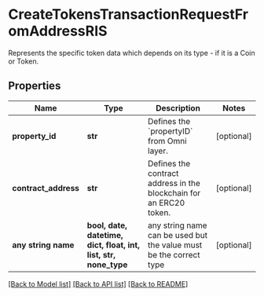 # CreateTokensTransactionRequestFromAddressRIS

Represents the specific token data which depends on its type - if it is a Coin or Token.

## Properties
Name | Type | Description | Notes
------------ | ------------- | ------------- | -------------
**property_id** | **str** | Defines the &#x60;propertyID&#x60; from Omni layer. | [optional] 
**contract_address** | **str** | Defines the contract address in the blockchain for an ERC20 token. | [optional] 
**any string name** | **bool, date, datetime, dict, float, int, list, str, none_type** | any string name can be used but the value must be the correct type | [optional]

[[Back to Model list]](../README.md#documentation-for-models) [[Back to API list]](../README.md#documentation-for-api-endpoints) [[Back to README]](../README.md)


